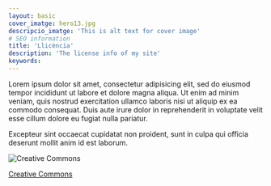 ```yaml
---
layout: basic
cover_imatge: hero13.jpg
descripcio_imatge: 'This is alt text for cover image'
# SEO information
title: 'Llicència'
description: 'The license info of my site'
keywords:
---
```

Lorem ipsum dolor sit amet, consectetur adipisicing elit, sed do eiusmod tempor incididunt ut labore et dolore magna aliqua. Ut enim ad minim veniam, quis nostrud exercitation ullamco laboris nisi ut aliquip ex ea commodo consequat. Duis aute irure dolor in reprehenderit in voluptate velit esse cillum dolore eu fugiat nulla pariatur.

Excepteur sint occaecat cupidatat non proident, sunt in culpa qui officia deserunt mollit anim id est laborum.


![Creative Commons](http://mirrors.creativecommons.org/presskit/buttons/88x31/png/by-nc-sa.png)

[Creative Commons](https://mirrors.creativecommons.org)
